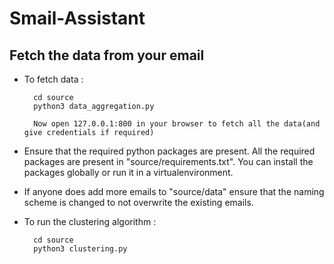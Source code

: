 # Smail-Assistant

Fetch the data from your email
------------------------------
* To fetch data :
	  	
        cd source
        python3 data_aggregation.py
		
		Now open 127.0.0.1:800 in your browser to fetch all the data(and give credentials if required)


* Ensure that the required python packages are present. All the required packages are present in "source/requirements.txt". You can install the packages globally or run it in a virtualenvironment.

* If anyone does add more emails to "source/data" ensure that the naming scheme is changed to not overwrite the existing emails.

* To run the clustering algorithm :

        cd source
        python3 clustering.py
